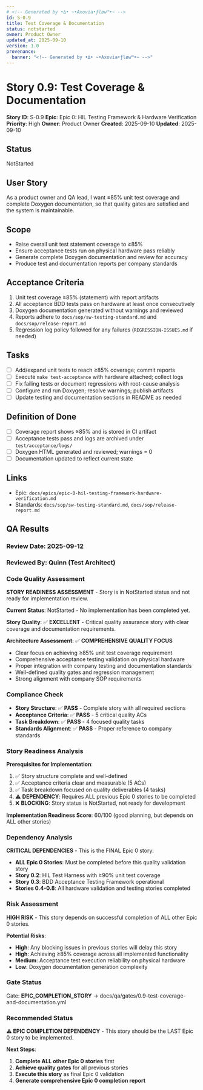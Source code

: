 ```yaml
---
# <!-- Generated by •∆• ~•Axovia•ƒløw™•~ -->
id: S-0.9
title: Test Coverage & Documentation
status: notstarted
owner: Product Owner
updated_at: 2025-09-10
version: 1.0
provenance:
  banner: "<!-- Generated by •∆• ~•Axovia•ƒløw™•~ -->"
---
```

# Story 0.9: Test Coverage & Documentation

**Story ID**: S-0.9
**Epic**: Epic 0: HIL Testing Framework & Hardware Verification
**Priority**: High
**Owner**: Product Owner
**Created**: 2025-09-10
**Updated**: 2025-09-10

## Status

NotStarted

## User Story

As a product owner and QA lead,
I want ≥85% unit test coverage and complete Doxygen documentation,
so that quality gates are satisfied and the system is maintainable.

## Scope

- Raise overall unit test statement coverage to ≥85%
- Ensure acceptance tests run on physical hardware pass reliably
- Generate complete Doxygen documentation and review for accuracy
- Produce test and documentation reports per company standards

## Acceptance Criteria

1. Unit test coverage ≥85% (statement) with report artifacts
2. All acceptance BDD tests pass on hardware at least once consecutively
3. Doxygen documentation generated without warnings and reviewed
4. Reports adhere to `docs/sop/sw-testing-standard.md` and `docs/sop/release-report.md`
5. Regression log policy followed for any failures (`REGRESSION-ISSUES.md` if needed)

## Tasks

- [ ] Add/expand unit tests to reach ≥85% coverage; commit reports
- [ ] Execute `make test-acceptance` with hardware attached; collect logs
- [ ] Fix failing tests or document regressions with root-cause analysis
- [ ] Configure and run Doxygen; resolve warnings; publish artifacts
- [ ] Update testing and documentation sections in README as needed

## Definition of Done

- [ ] Coverage report shows ≥85% and is stored in CI artifact
- [ ] Acceptance tests pass and logs are archived under `test/acceptance/logs/`
- [ ] Doxygen HTML generated and reviewed; warnings = 0
- [ ] Documentation updated to reflect current state

## Links

- Epic: `docs/epics/epic-0-hil-testing-framework-hardware-verification.md`
- Standards: `docs/sop/sw-testing-standard.md`, `docs/sop/release-report.md`

## QA Results

### Review Date: 2025-09-12

### Reviewed By: Quinn (Test Architect)

### Code Quality Assessment

**STORY READINESS ASSESSMENT** - Story is in NotStarted status and not ready for implementation review.

**Current Status**: NotStarted - No implementation has been completed yet.

**Story Quality**: ✅ **EXCELLENT** - Critical quality assurance story with clear coverage and documentation requirements.

**Architecture Assessment**: ✅ **COMPREHENSIVE QUALITY FOCUS**

- Clear focus on achieving ≥85% unit test coverage requirement
- Comprehensive acceptance testing validation on physical hardware
- Proper integration with company testing and documentation standards
- Well-defined quality gates and regression management
- Strong alignment with company SOP requirements

### Compliance Check

- **Story Structure**: ✅ **PASS** - Complete story with all required sections
- **Acceptance Criteria**: ✅ **PASS** - 5 critical quality ACs
- **Task Breakdown**: ✅ **PASS** - 4 focused quality tasks
- **Standards Alignment**: ✅ **PASS** - Proper reference to company standards

### Story Readiness Analysis

**Prerequisites for Implementation**:

1. ✅ Story structure complete and well-defined
2. ✅ Acceptance criteria clear and measurable (5 ACs)
3. ✅ Task breakdown focused on quality deliverables (4 tasks)
4. ⚠️ **DEPENDENCY**: Requires ALL previous Epic 0 stories to be completed
5. ❌ **BLOCKING**: Story status is NotStarted, not ready for development

**Implementation Readiness Score**: 60/100 (good planning, but depends on ALL other stories)

### Dependency Analysis

**CRITICAL DEPENDENCIES** - This is the FINAL Epic 0 story:

- **ALL Epic 0 Stories**: Must be completed before this quality validation story
- **Story 0.2**: HIL Test Harness with ≥90% unit test coverage
- **Story 0.3**: BDD Acceptance Testing Framework operational
- **Stories 0.4-0.8**: All hardware validation and testing stories completed

### Risk Assessment

**HIGH RISK** - This story depends on successful completion of ALL other Epic 0 stories.

**Potential Risks**:
- **High**: Any blocking issues in previous stories will delay this story
- **High**: Achieving ≥85% coverage across all implemented functionality
- **Medium**: Acceptance test execution reliability on physical hardware
- **Low**: Doxygen documentation generation complexity

### Gate Status

Gate: **EPIC_COMPLETION_STORY** → docs/qa/gates/0.9-test-coverage-and-documentation.yml

### Recommended Status

**⚠️ EPIC COMPLETION DEPENDENCY** - This story should be the LAST Epic 0 story to be implemented.

**Next Steps**:
1. **Complete ALL other Epic 0 stories** first
2. **Achieve quality gates** for all previous stories
3. **Execute this story** as final Epic 0 validation
4. **Generate comprehensive Epic 0 completion report**
